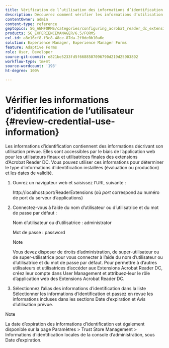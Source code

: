 ```yaml
---
title: Vérification de l’utilisation des informations d’identification
description: Découvrez comment vérifier les informations d’utilisation des informations d’identification. Les informations d’utilisation des informations d’identification qui décrivent son utilisation sont accessibles via l’extension Acrobat Reader.
contentOwner: admin
content-type: reference
geptopics: SG_AEMFORMS/categories/configuring_acrobat_reader_dc_extensions
products: SG_EXPERIENCEMANAGER/6.5/FORMS
exl-id: a8e16cf8-f3c8-48ce-87da-2f0de0b10a6e
solution: Experience Manager, Experience Manager Forms
feature: Adaptive Forms
role: User, Developer
source-git-commit: e821be5233fd5f6688507096790d219d25903892
workflow-type: tm+mt
source-wordcount: '193'
ht-degree: 100%

---
```


# Vérifier les informations d’identification de l’utilisateur {#review-credential-use-information}

Les informations d’identification contiennent des informations décrivant son utilisation prévue. Elles sont accessibles par le biais de l’application web pour les utilisateurs finaux et utilisatrices finales des extensions d’Acrobat Reader DC. Vous pouvez utiliser ces informations pour déterminer le type d’informations d’identification installées (évaluation ou production) et les dates de validité.

1. Ouvrez un navigateur web et saisissez l’URL suivante :

   http://localhost:port/ReaderExtensions (où *port* correspond au numéro de port du serveur d’applications)

1. Connectez-vous à l’aide du nom d’utilisateur ou d’utilisatrice et du mot de passe par défaut :

   Nom d’utilisateur ou d’utilisatrice : administrator

   Mot de passe : password

   >[!NOTE]
   >
   >Vous devez disposer de droits d’administration, de super-utilisateur ou de super-utilisatrice pour vous connecter à l’aide du nom d’utilisateur ou d’utilisatrice et du mot de passe par défaut. Pour permettre à d’autres utilisateurs et utilisatrices d’accéder aux Extensions Acrobat Reader DC, créez leur compte dans User Management et attribuez-leur le rôle d’application web des Extensions Acrobat Reader DC.

1. Sélectionnez l’alias des informations d’identification dans la liste Sélectionner les informations d’identification et passez en revue les informations incluses dans les sections Date d’expiration et Avis d’utilisation prévue.

>[!NOTE]
>
>La date d’expiration des informations d’identification est également disponible sur la page Paramètres > Trust Store Management > Informations d’identification locales de la console d’administration, sous Date d’expiration.
